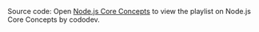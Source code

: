 Source code:
Open [Node.js Core Concepts](https://youtube.com/playlist?list=PLCiGw8i6Nhvo08rQd9J7e19ToKMCJVKaM) to view the playlist on Node.js Core Concepts by cododev.
